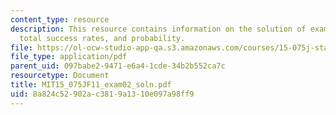 ```yaml
---
content_type: resource
description: This resource contains information on the solution of exam 2 based on
  total success rates, and probability.
file: https://ol-ocw-studio-app-qa.s3.amazonaws.com/courses/15-075j-statistical-thinking-and-data-analysis-fall-2011/8a824c52902ac3819a1310e097a98ff9_MIT15_075JF11_exam02_soln.pdf
file_type: application/pdf
parent_uid: 097babe2-9471-e6a4-1cde-34b2b552ca7c
resourcetype: Document
title: MIT15_075JF11_exam02_soln.pdf
uid: 8a824c52-902a-c381-9a13-10e097a98ff9
---
```


